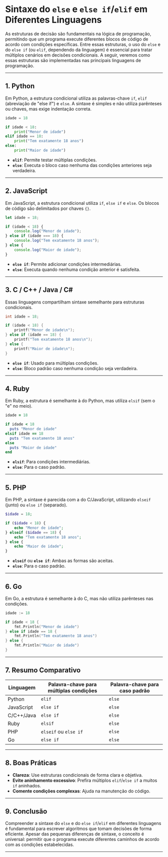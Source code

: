 
# Sintaxe do `else` e `else if`/`elif` em Diferentes Linguagens

As estruturas de decisão são fundamentais na lógica de programação, permitindo que um programa execute diferentes blocos de código de acordo com condições específicas. Entre essas estruturas, o uso do `else` e do `else if` (ou `elif`, dependendo da linguagem) é essencial para tratar múltiplos cenários em decisões condicionais. A seguir, veremos como essas estruturas são implementadas nas principais linguagens de programação.

---

## 1. **Python**

Em Python, a estrutura condicional utiliza as palavras-chave `if`, `elif` (abreviação de "else if") e `else`. A sintaxe é simples e não utiliza parênteses ou chaves, mas exige indentação correta.

```python
idade = 18

if idade < 18:
    print("Menor de idade")
elif idade == 18:
    print("Tem exatamente 18 anos")
else:
    print("Maior de idade")
```

- **`elif`**: Permite testar múltiplas condições.
- **`else`**: Executa o bloco caso nenhuma das condições anteriores seja verdadeira.

---

## 2. **JavaScript**

Em JavaScript, a estrutura condicional utiliza `if`, `else if` e `else`. Os blocos de código são delimitados por chaves `{}`.

```javascript
let idade = 18;

if (idade < 18) {
    console.log("Menor de idade");
} else if (idade === 18) {
    console.log("Tem exatamente 18 anos");
} else {
    console.log("Maior de idade");
}
```

- **`else if`**: Permite adicionar condições intermediárias.
- **`else`**: Executa quando nenhuma condição anterior é satisfeita.

---

## 3. **C / C++ / Java / C#**

Essas linguagens compartilham sintaxe semelhante para estruturas condicionais.

```c
int idade = 18;

if (idade < 18) {
    printf("Menor de idade\n");
} else if (idade == 18) {
    printf("Tem exatamente 18 anos\n");
} else {
    printf("Maior de idade\n");
}
```

- **`else if`**: Usado para múltiplas condições.
- **`else`**: Bloco padrão caso nenhuma condição seja verdadeira.

---

## 4. **Ruby**

Em Ruby, a estrutura é semelhante à do Python, mas utiliza `elsif` (sem o "e" no meio).

```ruby
idade = 18

if idade < 18
  puts "Menor de idade"
elsif idade == 18
  puts "Tem exatamente 18 anos"
else
  puts "Maior de idade"
end
```

- **`elsif`**: Para condições intermediárias.
- **`else`**: Para o caso padrão.

---

## 5. **PHP**

Em PHP, a sintaxe é parecida com a do C/JavaScript, utilizando `elseif` (junto) ou `else if` (separado).

```php
$idade = 18;

if ($idade < 18) {
    echo "Menor de idade";
} elseif ($idade == 18) {
    echo "Tem exatamente 18 anos";
} else {
    echo "Maior de idade";
}
```

- **`elseif`** ou **`else if`**: Ambas as formas são aceitas.
- **`else`**: Para o caso padrão.

---

## 6. **Go**

Em Go, a estrutura é semelhante à do C, mas não utiliza parênteses nas condições.

```go
idade := 18

if idade < 18 {
    fmt.Println("Menor de idade")
} else if idade == 18 {
    fmt.Println("Tem exatamente 18 anos")
} else {
    fmt.Println("Maior de idade")
}
```

---

## 7. **Resumo Comparativo**

| Linguagem   | Palavra-chave para múltiplas condições | Palavra-chave para caso padrão |
|-------------|---------------------------------------|-------------------------------|
| Python      | `elif`                                | `else`                        |
| JavaScript  | `else if`                             | `else`                        |
| C/C++/Java  | `else if`                             | `else`                        |
| Ruby        | `elsif`                               | `else`                        |
| PHP         | `elseif` ou `else if`                 | `else`                        |
| Go          | `else if`                             | `else`                        |

---

## 8. **Boas Práticas**

- **Clareza**: Use estruturas condicionais de forma clara e objetiva.
- **Evite aninhamento excessivo**: Prefira múltiplos `elif`/`else if` a muitos `if` aninhados.
- **Comente condições complexas**: Ajuda na manutenção do código.

---

## 9. **Conclusão**

Compreender a sintaxe do `else` e do `else if`/`elif` em diferentes linguagens é fundamental para escrever algoritmos que tomam decisões de forma eficiente. Apesar das pequenas diferenças de sintaxe, o conceito é universal: permitir que o programa execute diferentes caminhos de acordo com as condições estabelecidas.

---
```
